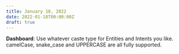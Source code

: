 ```yaml
---
title: January 18, 2022
date: 2022-01-18T00:00:00Z
draft: true
---
```


**Dashboard**: Use whatever caste type for Entities and Intents you like. camelCase, snake_case and UPPERCASE are all fully supported.